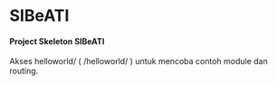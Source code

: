 # SIBeATI



#### Project Skeleton SIBeATI

Akses helloworld/ ( <domain>/helloworld/ ) untuk mencoba contoh module dan routing.